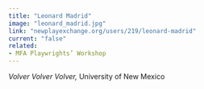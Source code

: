 ```yaml
---
title: "Leonard Madrid"
image: "leonard_madrid.jpg"
link: "newplayexchange.org/users/219/leonard-madrid"
current: "false"
related:
- MFA Playwrights’ Workshop
---
```


*Volver Volver Volver,* University of New Mexico

